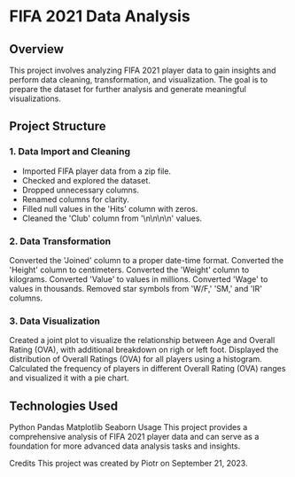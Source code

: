 # FIFA 2021 Data Analysis
## Overview
This project involves analyzing FIFA 2021 player data to gain insights and perform data cleaning, transformation, and visualization. The goal is to prepare the dataset for further analysis and generate meaningful visualizations.

## Project Structure
### 1. Data Import and Cleaning
- Imported FIFA player data from a zip file.
- Checked and explored the dataset.
- Dropped unnecessary columns.
- Renamed columns for clarity.
- Filled null values in the 'Hits' column with zeros.
- Cleaned the 'Club' column from '\n\n\n\n' values.
### 2. Data Transformation
Converted the 'Joined' column to a proper date-time format.
Converted the 'Height' column to centimeters.
Converted the 'Weight' column to kilograms.
Converted 'Value' to values in millions.
Converted 'Wage' to values in thousands.
Removed star symbols from 'W/F,' 'SM,' and 'IR' columns.
### 3. Data Visualization
Created a joint plot to visualize the relationship between Age and Overall Rating (OVA), with additional breakdown on righ or left foot. 
Displayed the distribution of Overall Ratings (OVA) for all players using a histogram.
Calculated the frequency of players in different Overall Rating (OVA) ranges and visualized it with a pie chart.
## Technologies Used
Python
Pandas
Matplotlib
Seaborn
Usage
This project provides a comprehensive analysis of FIFA 2021 player data and can serve as a foundation for more advanced data analysis tasks and insights.

Credits
This project was created by Piotr on September 21, 2023.

